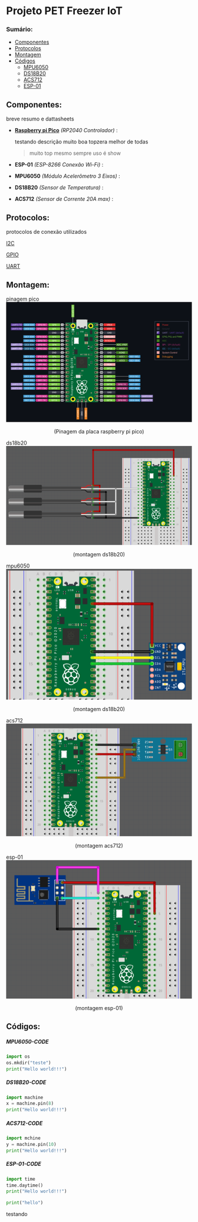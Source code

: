 # Projeto PET Freezer IoT


### Sumário:
  * [Componentes](#componentes)
  * [Protocolos](#protocolos) 
  * [Montagem](#montagem)
  * [Códigos](#códigos)
    * [MPU6050](#mpu6050-code)
    * [DS18B20](#ds18b20-code)
    * [ACS712](#acs712-code)
    * [ESP-01](#esp-01-code)

  
  
  ## Componentes:
  breve resumo e dattasheets
  * **[Raspberry pi Pico](https://www.raspberrypi.com/documentation/microcontrollers/raspberry-pi-pico.html#raspberry-pi-pico-and-pico-h)** *(RP2040 Controlador)* :
  
      testando descrição muito boa topzera melhor de todas
      > muito top mesmo  sempre uso é show
      
  * **ESP-01** *(ESP-8266 Conexão Wi-Fi)* :
  * **MPU6050** *(Módulo Acelerômetro 3 Eixos)* :
  * **DS18B20** *(Sensor de Temperatura)* :
  * **ACS712** *(Sensor de Corrente 20A max)* :
  
  
  ## Protocolos:
  protocolos de conexão utilizados
  
 [I2C](https://how2electronics.com/how-to-use-i2c-pins-in-raspberry-pi-pico-i2c-scanner/)
 
 
 [GPIO](https://www.oficinadanet.com.br/hardware/40552-o-que-e-gpio)
 
 
 [UART](https://www.rohde-schwarz.com/br/produtos/teste-e-medicao/osciloscopios/educational-content/compreender-uart_254524.html#:~:text=UART%20significa%20Transmissor%2Freceptor%20assíncrono,receber%20em%20ambas%20as%20direções.)
  
  
  ## Montagem:
  pinagem pico
  ![pico-pinout](https://github.com/Tomaz-Arlindo/Raspberry-Pico-PET/blob/main/images/pico-pinout.png)
  <p align="center">
  (Pinagem da placa raspberry pi pico)
  </p>
  
  ds18b20
  ![pico-ds18b20](https://github.com/Tomaz-Arlindo/Raspberry-Pico-PET/blob/main/images/pico-ds18b20.png)
  <p align="center">
  (montagem ds18b20)
  </p>
  
  mpu6050
  ![pico-mpu6050](https://github.com/Tomaz-Arlindo/Raspberry-Pico-PET/blob/main/images/pico-mpu6050.png)
  <p align="center">
  (montagem ds18b20)
  </p>
  
  acs712
  ![pico-acs712](https://github.com/Tomaz-Arlindo/Raspberry-Pico-PET/blob/main/images/pico-acs712.png)
  <p align="center">
  (montagem acs712)
  </p>
  
  esp-01
  ![pico-esp01](https://github.com/Tomaz-Arlindo/Raspberry-Pico-PET/blob/main/images/pico-esp01.png)
  <p align="center">
  (montagem esp-01)
  </p>
  
  ## Códigos:
  
  ##### MPU6050-CODE
  ~~~Python
  import os
  os.mkdir("teste")
  print("Hello world!!!")
  
  ~~~
  
 ##### DS18B20-CODE
  ~~~Python
  import machine
  x = machine.pin(8) 
  print("Hello world!!!")
  
  ~~~
  
 ##### ACS712-CODE
   ~~~Python
  import mchine
  y = machine.pin(10)
  print("Hello world!!!")
  
  ~~~
 
 ##### ESP-01-CODE
   ~~~Python
  import time
  time.daytime()
  print("Hello world!!!")
  
  ~~~
  
  ~~~python 
  print("hello")
  ~~~
  
  
  testando
